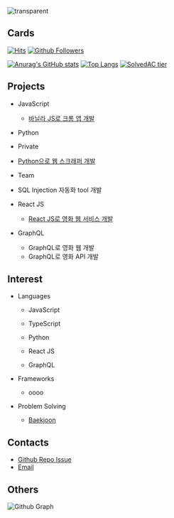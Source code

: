 ![transparent](https://capsule-render.vercel.app/api?type=transparent&fontColor=703ee5&text=HAAM%20H.J.&desc=Full%20Stack%20Engineer&height=150&fontSize=60&descAlignY=75&descAlign=60)

## Cards
[![Hits](https://hits.seeyoufarm.com/api/count/incr/badge.svg?url=https%3A%2F%2Fgithub.com%2FhyungJinn&count_bg=%2379C83D&title_bg=%23555555&icon=&icon_color=%23E7E7E7&title=hits&edge_flat=false)](https://github.com/hyungJinn)
[![Github Followers](https://img.shields.io/github/followers/hyungJinn?color=06d6a0&label=Github%20Followers&style=for-the-badge)](https://github.com/hyungJinn?tab=followers)

[![Anurag's GitHub stats](https://github-readme-stats.vercel.app/api?username=hyungJinn&hide=issues,contribs&show_icons=true&theme=nord)](https://github.com/anuraghazra/github-readme-stats)
[![Top Langs](https://github-readme-stats.vercel.app/api/top-langs/?username=hyungJinn&layout=compact&hide=Visual%20Basic)](https://github.com/anuraghazra/github-readme-stats)
[![SolvedAC tier](http://mazassumnida.wtf/api/v2/generate_badge?boj=hyungjin)](https://solved.ac/hyungjin)


## Projects
 - JavaScript
   - [바닐라 JS로 크롬 앱 개발](https://hyungjinn.github.io/chrome-app/)
   
 - Python
  - Private
   - [Python으로 웹 스크래퍼 개발](https://hyungjinn.github.io/react-crypto-tracker/)
  - Team
   - SQL Injection 자동화 tool 개발
 
 - React JS
   - [React JS로 영화 웹 서비스 개발](https://hyungjinn.github.io/react-netflix-clone/)
   
 - GraphQL
   - GraphQL로 영화 웹 개발
   - GraphQL로 영화 API 개발


## Interest
 - Languages
   - JavaScript
   - TypeScript
   
   - Python
   
   - React JS
   
   - GraphQL

 - Frameworks
   - oooo

 - Problem Solving
   - [Baekjoon](https://www.acmicpc.net/user/hyungjin)


## Contacts
  - [Github Repo Issue](https://github.com/hyungjinn/hyungjinn/issues)
  - [Email](mailto:hyungjinnh@gmail.com)
  

## Others
![Github Graph](https://activity-graph.herokuapp.com/graph?username=hyungjinn&area=false&theme=xcode&hide_border=true)
